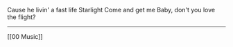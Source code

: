 Cause he livin' a fast life
Starlight 
Come and get me
Baby, don't you love the flight?

---
[[00 Music]]